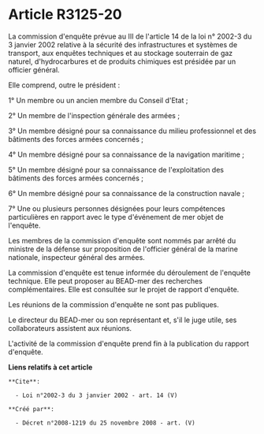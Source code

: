 # Article R3125-20

La commission d'enquête prévue au III de l'article 14 de la loi n° 2002-3 du 3 janvier 2002 relative à la sécurité des
infrastructures et systèmes de transport, aux enquêtes techniques et au stockage souterrain de gaz naturel, d'hydrocarbures
et de produits chimiques est présidée par un officier général. 

Elle comprend, outre le président : 

1° Un membre ou un ancien membre du Conseil d'Etat ; 

2° Un membre de l'inspection générale des armées ; 

3° Un membre désigné pour sa connaissance du milieu professionnel et des bâtiments des forces armées concernés ; 

4° Un membre désigné pour sa connaissance de la navigation maritime ; 

5° Un membre désigné pour sa connaissance de l'exploitation des bâtiments des forces armées concernés ; 

6° Un membre désigné pour sa connaissance de la construction navale ; 

7° Une ou plusieurs personnes désignées pour leurs compétences particulières en rapport avec le type d'événement de mer objet
de l'enquête. 

Les membres de la commission d'enquête sont nommés par arrêté du ministre de la défense sur proposition de l'officier général
de la marine nationale, inspecteur général des armées. 

La commission d'enquête est tenue informée du déroulement de l'enquête technique. Elle peut proposer au BEAD-mer des
recherches complémentaires. Elle est consultée sur le projet de rapport d'enquête. 

Les réunions de la commission d'enquête ne sont pas publiques. 

Le directeur du BEAD-mer ou son représentant et, s'il le juge utile, ses collaborateurs assistent aux réunions.

L'activité de la commission d'enquête prend fin à la publication du rapport d'enquête.

**Liens relatifs à cet article**

	**Cite**:

	  - Loi n°2002-3 du 3 janvier 2002 - art. 14 (V)

	**Créé par**:

	  - Décret n°2008-1219 du 25 novembre 2008 - art. (V)
